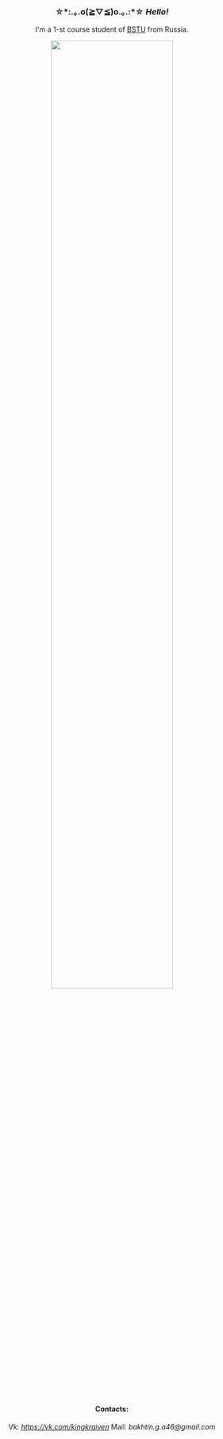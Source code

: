 <div align="center">

<h3>
☆*:.｡.o(≧▽≦)o.｡.:*☆ <i>Hello!</i>
</h3>

I'm a 1-st course student of [BSTU](https://www.tu-bryansk.ru) from Russia.

<img width="70%" src="https://c.tenor.com/_h_1fcwEkHYAAAAC/studying-windy.gif">

<h4>
Contacts:
</h4>

Vk: _https://vk.com/kingkraiven_
Mail: _bakhtin.g.a46@gmail.com_

</div>
